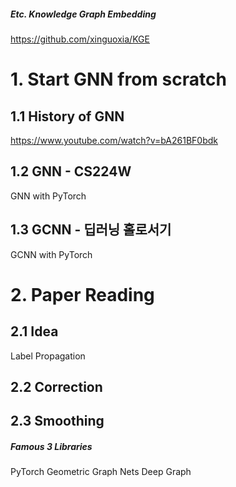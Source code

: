 ##### Etc. Knowledge Graph Embedding
https://github.com/xinguoxia/KGE

# 1. Start GNN from scratch

## 1.1 History of GNN
https://www.youtube.com/watch?v=bA261BF0bdk

## 1.2 GNN - CS224W
GNN with PyTorch

## 1.3 GCNN - 딥러닝 홀로서기
GCNN with PyTorch

# 2. Paper Reading

## 2.1 Idea
Label Propagation

## 2.2 Correction

## 2.3 Smoothing

##### Famous 3 Libraries
PyTorch Geometric
Graph Nets
Deep Graph

